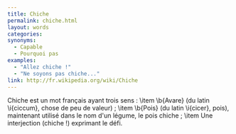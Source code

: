 ```yaml
---
title: Chiche
permalink: chiche.html
layout: words
categories:
synonyms:
  - Capable
  - Pourquoi pas
examples:
  - "Allez chiche !"
  - "Ne soyons pas chiche..."
link: http://fr.wikipedia.org/wiki/Chiche
---
```


Chiche est un mot français ayant trois sens :
\item \b{Avare} (du latin \i{ciccum}, chose de peu de valeur) ;
\item \b{Pois} (du latin \i{cicer}, pois), maintenant utilisé dans le nom d'un légume, le pois chiche ;
\item Une interjection (chiche !) exprimant le défi.

